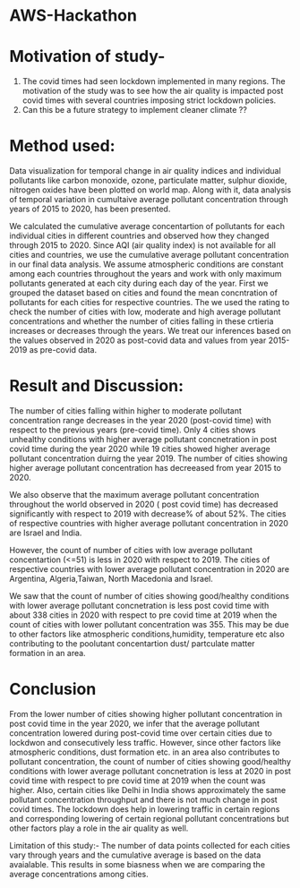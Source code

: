 # AWS-Hackathon
# Motivation of study- 
1. The covid times had seen lockdown implemented in many regions. The motivation of the study was to see how the air quality is impacted post covid times with several countries imposing strict lockdown policies.
2. Can this be a future strategy to implement cleaner climate ??

# Method used:  
Data visualization for temporal change in air quality indices and individual pollutants like carbon monoxide, ozone, particulate matter, sulphur dioxide, nitrogen oxides have been plotted on world map. Along with it, data analysis of temporal variation in cumultaive average pollutant concentration through years of 2015 to 2020, has been presented. 

We calculated the cumulative average concentartion of pollutants for each individual cities in different countries and observed how they changed through 2015 to 2020. Since AQI (air quality index) is not available for all cities and countries, we use the cumulative average pollutant concentration in our final data analysis.
We assume atmospheric conditions are constant among each countries throughout the years and work with only maximum pollutants generated at each city during each day of the year. 
First we grouped the dataset based on cities and found the mean concntration of pollutants for each cities for respective countries. The we used the rating to check the number of cities with low, moderate and high average pollutant concentrations and whether the number of cities falling in these crtieria increases or decreases through the years. 
We treat our inferences based on the values observed in 2020 as post-covid data and values from year 2015-2019 as pre-covid data.

# Result and Discussion:

The number of cities falling within higher to moderate pollutant concentration range decreases in the year 2020 (post-covid time) with respect to the previous years (pre-covid time). Only 4 cities shows unhealthy conditions with higher average pollutant concnetration in post covid time during the year 2020 while 19 cities showed higher average pollutant concentration duirng the year 2019. The number of cities showing higher average pollutant concentration has decreeased from year 2015 to 2020. 

We also observe that the maximum average pollutant concentration throughout the world observed in 2020 ( post covid time) has decreased significantly with respect to 2019 with decrease% of about 52%. The cities of respective countries with higher average pollutant concentration in 2020 are Israel and India. 

However, the count of number of cities with low average pollutant concentartion (<=51) is less in 2020 with respect to 2019. The cities of respective countries with lower average pollutant concentration in 2020 are Argentina, Algeria,Taiwan, North Macedonia and Israel.

We saw that the count of number of cities showing good/healthy conditions with lower average pollutant concnetration is less post covid time with about 338 cities in 2020 with respect to pre covid time at 2019 when the count of cities with lower pollutant concentration was 355. This may be due to other factors like atmospheric conditions,humidity, temperature etc also contributing to the poolutant concentartion dust/ partculate matter formation in an area.

# Conclusion
From the lower number of cities showing higher pollutant concentration in post covid time in the year 2020, we infer that the average pollutant concentration lowered during post-covid time over certain cities due to lockdwon and consecutively less traffic. However, since other factors like atmospheric conditions, dust formation etc. in an area also contributes to pollutant concentration, the count of number of cities showing good/healthy conditions with lower average pollutant concnetration is less at 2020 in post covid time with respect to pre covid time at 2019 when the count was higher. Also, certain cities like Delhi in India shows approximately the same pollutant concentration throughput and there is not much change in post covid times. 
The lockdown does help in lowering traffic in certain regions and corresponding lowering of certain regional pollutant concentrations but other factors play a role in the air quality as well. 

Limitation of this study:- The number of data points collected for each cities vary through years and the cumulative average is based on the data avaialable. This results in some biasness when we are comparing the average concentrations among cities. 
